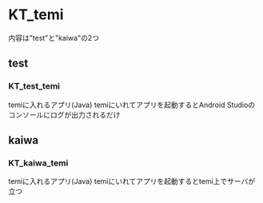 # KT_temi
内容は"test"と"kaiwa"の2つ
## test
### KT_test_temi
temiに入れるアプリ(Java)
temiにいれてアプリを起動するとAndroid Studioのコンソールにログが出力されるだけ
## kaiwa
### KT_kaiwa_temi
temiに入れるアプリ(Java)
temiにいれてアプリを起動するとtemi上でサーバが立つ
